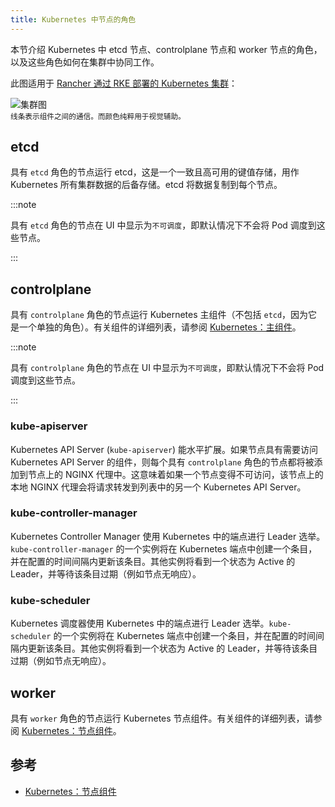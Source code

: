 ```yaml
---
title: Kubernetes 中节点的角色
---
```


本节介绍 Kubernetes 中 etcd 节点、controlplane 节点和 worker 节点的角色，以及这些角色如何在集群中协同工作。

此图适用于 [Rancher 通过 RKE 部署的 Kubernetes 集群](../../launch-kubernetes-with-rancher/launch-kubernetes-with-rancher.md)：

![集群图](/img/clusterdiagram.svg)<br/>
<sup>线条表示组件之间的通信。而颜色纯粹用于视觉辅助。</sup>

## etcd

具有 `etcd` 角色的节点运行 etcd，这是一个一致且高可用的键值存储，用作 Kubernetes 所有集群数据的后备存储。etcd 将数据复制到每个节点。

:::note

具有 `etcd` 角色的节点在 UI 中显示为`不可调度`，即默认情况下不会将 Pod 调度到这些节点。

:::

## controlplane

具有 `controlplane` 角色的节点运行 Kubernetes 主组件（不包括 `etcd`，因为它是一个单独的角色）。有关组件的详细列表，请参阅 [Kubernetes：主组件](https://kubernetes.io/docs/concepts/overview/components/#master-components)。

:::note

具有 `controlplane` 角色的节点在 UI 中显示为`不可调度`，即默认情况下不会将 Pod 调度到这些节点。

:::

### kube-apiserver

Kubernetes API Server (`kube-apiserver`) 能水平扩展。如果节点具有需要访问 Kubernetes API Server 的组件，则每个具有 `controlplane` 角色的节点都将被添加到节点上的 NGINX 代理中。这意味着如果一个节点变得不可访问，该节点上的本地 NGINX 代理会将请求转发到列表中的另一个 Kubernetes API Server。

### kube-controller-manager

Kubernetes Controller Manager 使用 Kubernetes 中的端点进行 Leader 选举。`kube-controller-manager` 的一个实例将在 Kubernetes 端点中创建一个条目，并在配置的时间间隔内更新该条目。其他实例将看到一个状态为 Active 的 Leader，并等待该条目过期（例如节点无响应）。

### kube-scheduler

Kubernetes 调度器使用 Kubernetes 中的端点进行 Leader 选举。`kube-scheduler` 的一个实例将在 Kubernetes 端点中创建一个条目，并在配置的时间间隔内更新该条目。其他实例将看到一个状态为 Active 的 Leader，并等待该条目过期（例如节点无响应）。

## worker

具有 `worker` 角色的节点运行 Kubernetes 节点组件。有关组件的详细列表，请参阅 [Kubernetes：节点组件](https://kubernetes.io/docs/concepts/overview/components/#node-components)。

## 参考

* [Kubernetes：节点组件](https://kubernetes.io/docs/concepts/overview/components/#node-components)